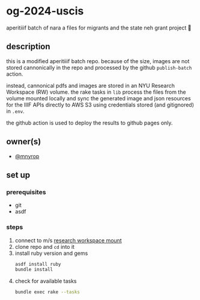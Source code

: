 # og-2024-uscis

aperitiiif batch of nara a files for migrants and the state neh grant project 🥂

## description

this is a modified aperitiiif batch repo. because of the size, images are not stored cannonically in the repo and processed by the github `publish-batch` action. 

instead, cannonical pdfs and images are stored in an NYU Research Workspace (RW) volume. the rake tasks in `lib` process the files from the volume mounted locally and sync the generated image and json resources for the IIIF APIs directly to AWS S3 using credentials stored (and gitignored) in `.env`.

the github action is used to deploy the results to github pages only.

## owner(s)
- [@mnyrop](https://github.com/mnyrop)

## set up

### prerequisites
- git
- asdf

### steps
1. connect to m/s [research workspace mount](https://github.com/Migrants-and-The-State/playbook/blob/main/docs/research-workspace.md)
2. clone repo and `cd` into it
3. install ruby version and gems
    ``` sh
    asdf install ruby
    bundle install
    ```
4. check for available tasks
    ``` sh
    bundle exec rake --tasks
    ```
